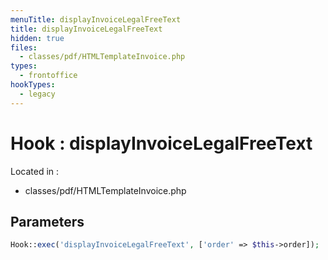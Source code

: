 ```yaml
---
menuTitle: displayInvoiceLegalFreeText
title: displayInvoiceLegalFreeText
hidden: true
files:
  - classes/pdf/HTMLTemplateInvoice.php
types:
  - frontoffice
hookTypes:
  - legacy
---
```


# Hook : displayInvoiceLegalFreeText

Located in :

  - classes/pdf/HTMLTemplateInvoice.php

## Parameters

```php
Hook::exec('displayInvoiceLegalFreeText', ['order' => $this->order]);
```